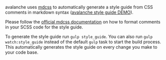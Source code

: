 avalanche uses [mdcss](https://github.com/jonathantneal/mdcss) to automatically
generate a style guide from CSS comments in markdown syntax
([avalanche style guide DEMO](http://avalanche.oberlehner.net)).

Please follow the [official mdcss documentation](https://github.com/jonathantneal/mdcss#writing-documentation)
on how to format comments in your SCSS code for the style guide.

To generate the style guide run `gulp style_guide`. You can also run
`gulp watch:style_guide` instead of the default `gulp` task to start the build
process. This automatically generates the style guide on every change you make
to your code base.

